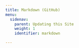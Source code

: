 ```yaml
---
title: Markdown (GitHub)
menu:
  sidenav:
    parent: Updating this Site
    weight: 1
    identifier: markdown

---
```

